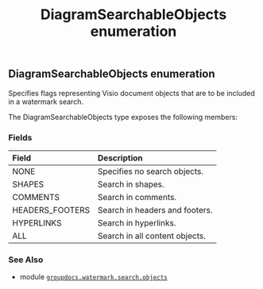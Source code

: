 ﻿---
title: DiagramSearchableObjects enumeration
second_title: GroupDocs.Watermark for Python via .NET API References
description: 
type: docs
url: /python-net/groupdocs.watermark.search.objects/diagramsearchableobjects/
is_root: false
weight: 20
---

## DiagramSearchableObjects enumeration

Specifies flags representing Visio document objects that are to be included in a watermark search.



The DiagramSearchableObjects type exposes the following members:

### Fields
| Field | Description |
| :- | :- |
| NONE | Specifies no search objects. |
| SHAPES | Search in shapes. |
| COMMENTS | Search in comments. |
| HEADERS_FOOTERS | Search in headers and footers. |
| HYPERLINKS | Search in hyperlinks. |
| ALL | Search in all content objects. |



### See Also
* module [`groupdocs.watermark.search.objects`](..)
